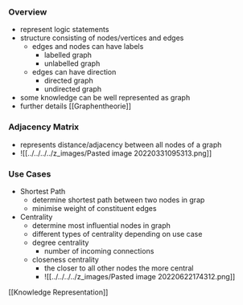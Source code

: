 ### Overview
+ represent logic statements
+ structure consisting of nodes/vertices and edges
	+ edges and nodes can have labels
		+ labelled graph
		+ unlabelled graph
	+ edges can have direction
		+ directed graph
		+ undirected graph
+ some knowledge can be well represented as graph
+ further details [[Graphentheorie]]

### Adjacency Matrix
+ represents distance/adjacency between all nodes of a graph
+ ![[../../../../z_images/Pasted image 20220331095313.png]]

### Use Cases
+ Shortest Path 
	+ determine shortest path between two nodes in grap
	+ minimise weight of constituent edges
+ Centrality
	+ determine most influential nodes in graph
	+ different types of centrality depending on use case
	+ degree centrality
		+ number of incoming connections
	+ closeness centrality
		+ the closer to all other nodes the more central
		+ ![[../../../../z_images/Pasted image 20220622174312.png]]


[[Knowledge Representation]]